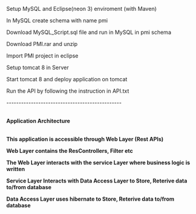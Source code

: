 <p>Setup MySQL and Eclipse(neon 3) enviroment (with Maven)</p>
<p>In MySQL create schema with name pmi</p>
<p>Download MySQL_Script.sql file and run in MySQL in pmi schema</p>
<p>Download PMI.rar and unzip</p>
<p>Import PMI project in eclipse</p>
<p>Setup tomcat 8 in Server</p>
<p>Start tomcat 8 and deploy application on tomcat</p>
<p> Run the API by following the instruction in API.txt</p>

<p>-----------------------------------------------</p>
<br><b>Application Architecture<b><br>
<br>
<p>This application is accessible through Web Layer (Rest APIs)</p>
<p>Web Layer contains the ResControllers, Filter etc</p>
<p>The Web Layer interacts with the service Layer where business logic is written</p>
<p>Service Layer Interacts with Data Access Layer to Store, Reterive data to/from database</p>
<p>Data Access Layer uses hibernate to Store, Reterive data to/from database</p>
